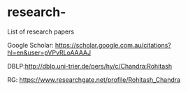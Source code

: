 # research-
List of research papers 


Google Scholar: https://scholar.google.com.au/citations?hl=en&user=pVPvRLoAAAAJ


DBLP:http://dblp.uni-trier.de/pers/hy/c/Chandra:Rohitash


RG: https://www.researchgate.net/profile/Rohitash_Chandra
